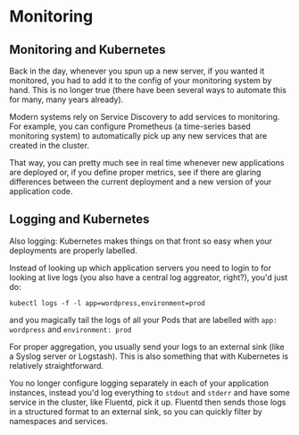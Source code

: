 # Monitoring

## Monitoring and Kubernetes

Back in the day, whenever you spun up a new server, if you wanted it monitored, you had to add it to the config of your monitoring system by hand. This is no longer true (there have been several ways to automate this for many, many years already).

Modern systems rely on Service Discovery to add services to monitoring. For example, you can configure Prometheus (a time-series based monitoring system) to automatically pick up any new services that are created in the cluster.

That way, you can pretty much see in real time whenever new applications are deployed or, if you define proper metrics, see if there are glaring differences between the current deployment and a new version of your application code.

## Logging and Kubernetes

Also logging: Kubernetes makes things on that front so easy when your deployments are properly labelled.

Instead of looking up which application servers you need to login to for looking at live logs (you also have a central log aggreator, right?), you'd just do:

```
kubectl logs -f -l app=wordpress,environment=prod
```

and you magically tail the logs of all your Pods that are labelled with `app: wordpress` and `environment: prod`

For proper aggregation, you usually send your logs to an external sink (like a Syslog server or Logstash). This is also something that with Kubernetes is relatively straightforward.

You no longer configure logging separately in each of your application instances, instead you'd log everything to `stdout` and `stderr` and have some service in the cluster, like Fluentd, pick it up. Fluentd then sends those logs in a structured format to an external sink, so you can quickly filter by namespaces and services.

